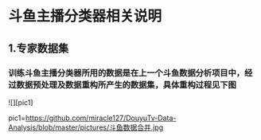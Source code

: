 # 斗鱼主播分类器相关说明

## 1.专家数据集
### 训练斗鱼主播分类器所用的数据是在上一个斗鱼数据分析项目中，经过数据预处理及数据重构所产生的数据集，具体重构过程见下图

![][pic1]

pic1=https://github.com/miracle127/DouyuTv-Data-Analysis/blob/master/pictures/斗鱼数据合并.jpg
